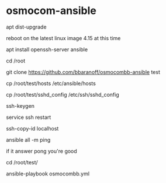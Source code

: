 # osmocom-ansible

apt dist-upgrade

reboot on the latest linux image 4.15 at this time

apt install openssh-server ansible

cd /root

git clone https://github.com/bbaranoff/osmocombb-ansible test

cp /root/test/hosts /etc/ansible/hosts

cp /root/test/sshd_config /etc/ssh/sshd_config

ssh-keygen

service ssh restart

ssh-copy-id localhost

ansible all -m ping

if it answer pong you're good

cd /root/test/

ansible-playbook osmocombb.yml


